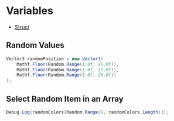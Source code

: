 # Variables

- [Struct](/Variables/Struct.md)

## Random Values

```csharp
Vector3 randomPosition = new Vector3(
    Mathf.Floor(Random.Range(1.0f, 25.0f)),
    Mathf.Floor(Random.Range(1.0f, 25.0f)),
    Mathf.Floor(Random.Range(1.0f, 25.0f))
);
```

## Select Random Item in an Array

```csharp
Debug.Log(randomColors[Random.Range(0, randomColors.Length)]);
```
